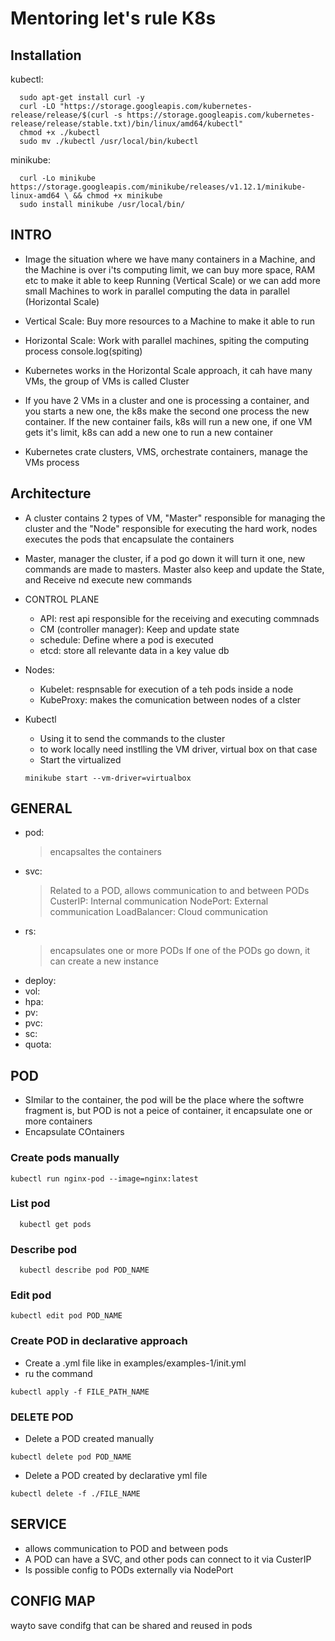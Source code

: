 # Mentoring let's rule K8s

## Installation

kubectl:

```
  sudo apt-get install curl -y
  curl -LO "https://storage.googleapis.com/kubernetes-release/release/$(curl -s https://storage.googleapis.com/kubernetes-release/release/stable.txt)/bin/linux/amd64/kubectl"
  chmod +x ./kubectl
  sudo mv ./kubectl /usr/local/bin/kubectl
```

minikube:

```
  curl -Lo minikube https://storage.googleapis.com/minikube/releases/v1.12.1/minikube-linux-amd64 \ && chmod +x minikube
  sudo install minikube /usr/local/bin/
```

## INTRO

- Image the situation where we have many containers in a Machine, and the Machine is over i'ts computing limit, we can buy more space, RAM etc to make it able to keep Running (Vertical Scale) or we can add more small Machines to work in parallel computing the data in parallel (Horizontal Scale)

- Vertical Scale: Buy more resources to a Machine to make it able to run

- Horizontal Scale: Work with parallel machines, spiting the computing process
  console.log(spiting)

- Kubernetes works in the Horizontal Scale approach, it cah have many VMs, the group of VMs is called Cluster
- If you have 2 VMs in a cluster and one is processing a container, and you starts a new one, the k8s make the second one process the new container. If the new container fails, k8s will run a new one, if one VM gets it's limit, k8s can add a new one to run a new container

- Kubernetes crate clusters, VMS, orchestrate containers, manage the VMs process

## Architecture

- A cluster contains 2 types of VM, "Master" responsible for managing the cluster and the "Node" responsible for executing the hard work, nodes executes the pods that encapsulate the containers

- Master, manager the cluster, if a pod go down it will turn it one, new commands are made to masters. Master also keep and update the State, and Receive nd execute new commands

- CONTROL PLANE

  - API: rest api responsible for the receiving and executing commnads
  - CM (controller manager): Keep and update state
  - schedule: Define where a pod is executed
  - etcd: store all relevante data in a key value db

- Nodes:

  - Kubelet: respnsable for execution of a teh pods inside a node
  - KubeProxy: makes the comunication between nodes of a clster

- Kubectl
  - Using it to send the commands to the cluster
  - to work locally need instlling the VM driver, virtual box on that case
  - Start the virtualized
  ```
  minikube start --vm-driver=virtualbox
  ```

## GENERAL
- pod:
    > encapsaltes the containers
- svc: 
    > Related to a POD, allows communication to and between PODs
    > CusterIP: Internal communication
    > NodePort: External communication
    > LoadBalancer: Cloud communication
- rs:
    > encapsulates one or more PODs
    > If one of the PODs go down, it can create a new instance
- deploy:
- vol:
- hpa:
- pv:
- pvc:
- sc:
- quota:

## POD

- SImilar to the container, the pod will be the place where the softwre fragment is, but POD is not a peice of container, it encapsulate one or more containers
- Encapsulate COntainers

### Create pods manually

```
kubectl run nginx-pod --image=nginx:latest
```

### List pod

```
  kubectl get pods
```

### Describe pod

```
  kubectl describe pod POD_NAME
```

### Edit pod

```
kubectl edit pod POD_NAME
```

### Create POD in declarative approach

- Create a .yml file like in examples/examples-1/init.yml
- ru the command

```
kubectl apply -f FILE_PATH_NAME
```

### DELETE POD

- Delete a POD created manually

```
kubectl delete pod POD_NAME
```

- Delete a POD created by declarative yml file

```
kubectl delete -f ./FILE_NAME
```


## SERVICE
- allows communication to POD and between pods
- A POD can have a SVC, and other pods can connect to it via CusterIP
- Is possible config to PODs externally via NodePort

## CONFIG MAP
wayto save condifg that can be shared and reused in pods